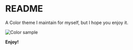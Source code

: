# README

A Color theme I maintain for myself, but I hope you enjoy it.

![Color sample](https://github.com/mwfontes/vscode-theme/code-color-sample.jpg)

**Enjoy!**
